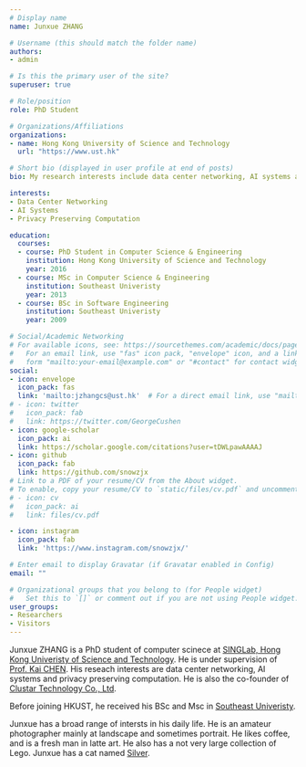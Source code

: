 ```yaml
---
# Display name
name: Junxue ZHANG

# Username (this should match the folder name)
authors:
- admin

# Is this the primary user of the site?
superuser: true

# Role/position
role: PhD Student

# Organizations/Affiliations
organizations:
- name: Hong Kong University of Science and Technology
  url: "https://www.ust.hk"

# Short bio (displayed in user profile at end of posts)
bio: My research interests include data center networking, AI systems and privacy preserving computation.

interests:
- Data Center Networking
- AI Systems
- Privacy Preserving Computation

education:
  courses:
  - course: PhD Student in Computer Science & Engineering
    institution: Hong Kong University of Science and Technology
    year: 2016
  - course: MSc in Computer Science & Engineering
    institution: Southeast Univeristy
    year: 2013
  - course: BSc in Software Engineering
    institution: Southeast Univeristy
    year: 2009

# Social/Academic Networking
# For available icons, see: https://sourcethemes.com/academic/docs/page-builder/#icons
#   For an email link, use "fas" icon pack, "envelope" icon, and a link in the
#   form "mailto:your-email@example.com" or "#contact" for contact widget.
social:
- icon: envelope
  icon_pack: fas
  link: 'mailto:jzhangcs@ust.hk'  # For a direct email link, use "mailto:test@example.org".
# - icon: twitter
#   icon_pack: fab
#   link: https://twitter.com/GeorgeCushen
- icon: google-scholar
  icon_pack: ai
  link: https://scholar.google.com/citations?user=tDWLpawAAAAJ
- icon: github
  icon_pack: fab
  link: https://github.com/snowzjx
# Link to a PDF of your resume/CV from the About widget.
# To enable, copy your resume/CV to `static/files/cv.pdf` and uncomment the lines below.
# - icon: cv
#   icon_pack: ai
#   link: files/cv.pdf

- icon: instagram
  icon_pack: fab
  link: 'https://www.instagram.com/snowzjx/'

# Enter email to display Gravatar (if Gravatar enabled in Config)
email: ""

# Organizational groups that you belong to (for People widget)
#   Set this to `[]` or comment out if you are not using People widget.
user_groups:
- Researchers
- Visitors
---
```


Junxue ZHANG is a PhD student of computer scinece at [SINGLab, Hong Kong Univeristy of Science and Technology](http://sing.cse.ust.hk). He is under supervision of [Prof. Kai CHEN](http://www.cse.ust.hk/~kaichen/). His reseach interests are data center networking, AI systems and privacy preserving computation. He is also the co-founder of [Clustar Technology Co., Ltd](https://www.clustar.ai).

Before joining HKUST, he received his BSc and Msc in [Southeast Univeristy](https://www.seu.edu.cn/english/).

Junxue has a broad range of intersts in his daily life. He is an amateur photographer mainly at landscape and sometimes portrait. He likes coffee, and is a fresh man in latte art. He also has a not very large collection of Lego. Junxue has a cat named [Silver](https://weibo.com/7357971079/profile?topnav=1&wvr=6).
